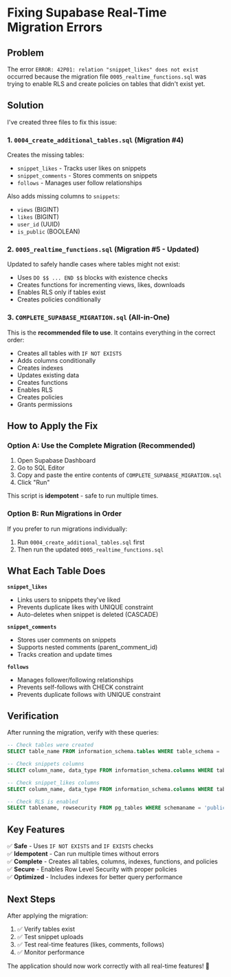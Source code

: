 # Fixing Supabase Real-Time Migration Errors

## Problem
The error `ERROR: 42P01: relation "snippet_likes" does not exist` occurred because the migration file `0005_realtime_functions.sql` was trying to enable RLS and create policies on tables that didn't exist yet.

## Solution

I've created three files to fix this issue:

### 1. **`0004_create_additional_tables.sql`** (Migration #4)
Creates the missing tables:
- `snippet_likes` - Tracks user likes on snippets
- `snippet_comments` - Stores comments on snippets  
- `follows` - Manages user follow relationships

Also adds missing columns to `snippets`:
- `views` (BIGINT)
- `likes` (BIGINT)
- `user_id` (UUID)
- `is_public` (BOOLEAN)

### 2. **`0005_realtime_functions.sql`** (Migration #5 - Updated)
Updated to safely handle cases where tables might not exist:
- Uses `DO $$ ... END $$` blocks with existence checks
- Creates functions for incrementing views, likes, downloads
- Enables RLS only if tables exist
- Creates policies conditionally

### 3. **`COMPLETE_SUPABASE_MIGRATION.sql`** (All-in-One)
This is the **recommended file to use**. It contains everything in the correct order:
- Creates all tables with `IF NOT EXISTS`
- Adds columns conditionally
- Creates indexes
- Updates existing data
- Creates functions
- Enables RLS
- Creates policies
- Grants permissions

## How to Apply the Fix

### Option A: Use the Complete Migration (Recommended)

1. Open Supabase Dashboard
2. Go to SQL Editor
3. Copy and paste the entire contents of `COMPLETE_SUPABASE_MIGRATION.sql`
4. Click "Run"

This script is **idempotent** - safe to run multiple times.

### Option B: Run Migrations in Order

If you prefer to run migrations individually:

1. Run `0004_create_additional_tables.sql` first
2. Then run the updated `0005_realtime_functions.sql`

## What Each Table Does

**`snippet_likes`**
- Links users to snippets they've liked
- Prevents duplicate likes with UNIQUE constraint
- Auto-deletes when snippet is deleted (CASCADE)

**`snippet_comments`**
- Stores user comments on snippets
- Supports nested comments (parent_comment_id)
- Tracks creation and update times

**`follows`**
- Manages follower/following relationships
- Prevents self-follows with CHECK constraint
- Prevents duplicate follows with UNIQUE constraint

## Verification

After running the migration, verify with these queries:

```sql
-- Check tables were created
SELECT table_name FROM information_schema.tables WHERE table_schema = 'public';

-- Check snippets columns
SELECT column_name, data_type FROM information_schema.columns WHERE table_name = 'snippets';

-- Check snippet_likes columns
SELECT column_name, data_type FROM information_schema.columns WHERE table_name = 'snippet_likes';

-- Check RLS is enabled
SELECT tablename, rowsecurity FROM pg_tables WHERE schemaname = 'public';
```

## Key Features

✅ **Safe** - Uses `IF NOT EXISTS` and `IF EXISTS` checks  
✅ **Idempotent** - Can run multiple times without errors  
✅ **Complete** - Creates all tables, columns, indexes, functions, and policies  
✅ **Secure** - Enables Row Level Security with proper policies  
✅ **Optimized** - Includes indexes for better query performance  

## Next Steps

After applying the migration:

1. ✅ Verify tables exist
2. ✅ Test snippet uploads
3. ✅ Test real-time features (likes, comments, follows)
4. ✅ Monitor performance

The application should now work correctly with all real-time features! 🚀

